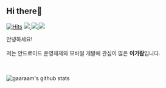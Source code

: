 ## Hi there👋
[![Hits](https://hits.seeyoufarm.com/api/count/incr/badge.svg?url=https%3A%2F%2Fgithub.com%2Fgaaraam&count_bg=%2383F73C&title_bg=%23555555&icon=&icon_color=%23E7E7E7&title=hits&edge_flat=true)](https://hits.seeyoufarm.com)
<a href="https://gaaraam.github.io/">
  <img src = "http://img.shields.io/badge/-Blog-655ced?style=flat-square&logo=github&link=https://gaaraam.github.io/"/>
  </a>
 <a href="https://gaaraam.gitbook.io/">
  <img src = "http://img.shields.io/badge/-TIL-65caa5?style=flat-square&logo=github&link=https://gaaraam.gitbook.io/"/>
  </a>
  <a href="https://instagram.com/leegaaraam">
  <img src = "http://img.shields.io/badge/-Instagram-black?style=flat-square&logo=Instagram&link=https://instagram.com/leegaaraam"/>
</a>

안녕하세요!<br></br>
저는 안드로이드 운영체제와 모바일 개발에 관심이 많은 **이가람**입니다.

<br></br>
 ![gaaraam's github stats](https://github-readme-stats.vercel.app/api?username=gaaraam&show_icons=true&theme=graywhite)
 <br></br>



